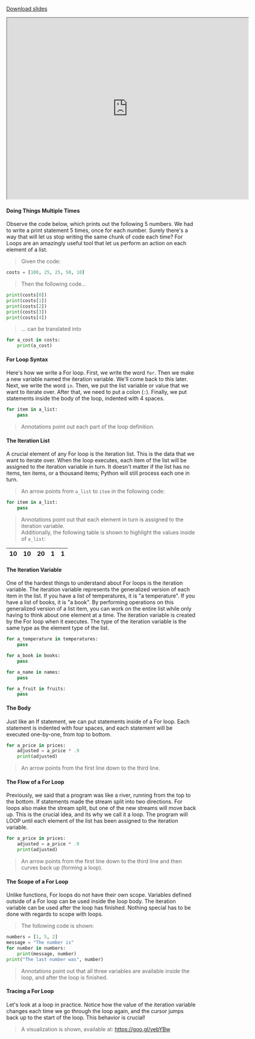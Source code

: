 
[Download slides](For%20Loops.pdf)


<iframe style="width: 640px; height: 480px;" width="300" height="150" allowfullscreen="allowfullscreen" webkitallowfullscreen="webkitallowfullscreen" mozallowfullscreen="mozallowfullscreen"
title="Introduction.pdf"
src="https://www.youtube.com/embed/cx686txSx_c?feature=oembed&amp;rel=0" 
></iframe>


#### Doing Things Multiple Times

Observe the code below, which prints out the following 5 numbers.
We had to write a print statement 5 times, once for each number.
Surely there's a way that will let us stop writing the same chunk of code each time?
For Loops are an amazingly useful tool that let us perform an action on each element of a list.

> Given the code:

```python
costs = [100, 25, 25, 50, 10]
```

> Then the following code...

```python
print(costs[0])
print(costs[1])
print(costs[2])
print(costs[3])
print(costs[4])
```

> ... can be translated into

```python
for a_cost in costs:
    print(a_cost)
```

#### For Loop Syntax

Here's how we write a For loop.
First, we write the word `for`.
Then we make a new variable named the iteration variable.
We'll come back to this later.
Next, we write the word `in`.
Then, we put the list variable or value that we want to iterate over.
After that, we need to put a colon (`:`).
Finally, we put statements inside the body of the loop, indented with 4 spaces.

```python
for item in a_list:
    pass
```

> Annotations point out each part of the loop definition.

#### The Iteration List

A crucial element of any For loop is the iteration list.
This is the data that we want to iterate over.
When the loop executes, each item of the list will be assigned to the iteration variable in turn.
It doesn't matter if the list has no items, ten items, or a thousand items; Python will still process each one in turn.

> An arrow points from `a_list` to `item` in the following code:

```python
for item in a_list:
    pass
```

> Annotations point out that each element in turn is assigned to the iteration variable.  
> Additionally, the following table is shown to highlight the values inside of `a_list`:

| 10 | 10 | 20 | 1 | 1 |
|----|----|----|---|---|

#### The Iteration Variable

One of the hardest things to understand about For loops is the iteration variable.
The iteration variable represents the generalized version of each item in the list.
If you have a list of temperatures, it is "a temperature".
If you have a list of books, it is "a book".
By performing operations on this generalized version of a list item, you can work on the entire list while only having to think about one element at a time.
The iteration variable is created by the For loop when it executes.
The type of the iteration variable is the same type as the element type of the list.

```python
for a_temperature in temperatures:
    pass

for a_book in books:
    pass

for a_name in names:
    pass

for a_fruit in fruits:
    pass
```

#### The Body

Just like an If statement, we can put statements inside of a For loop.
Each statement is indented with four spaces, and each statement will be executed one-by-one, from top to bottom.

```python
for a_price in prices:
    adjusted = a_price * .9
    print(adjusted)
```

> An arrow points from the first line down to the third line.

#### The Flow of a For Loop

Previously, we said that a program was like a river, running from the top to the bottom.
If statements made the stream split into two directions.
For loops also make the stream split, but one of the new streams will move back up.
This is the crucial idea, and its why we call it a loop.
The program will LOOP until each element of the list has been assigned to the iteration variable.

```python
for a_price in prices:
    adjusted = a_price * .9
    print(adjusted)
```

> An arrow points from the first line down to the third line and then curves back up (forming a loop).

#### The Scope of a For Loop

Unlike functions, For loops do not have their own scope.
Variables defined outside of a For loop can be used inside the loop body.
The iteration variable can be used after the loop has finished.
Nothing special has to be done with regards to scope with loops.

> The following code is shown:

```python
numbers = [1, 5, 2]
message = "The number is"
for number in numbers:
    print(message, number)
print("The last number was", number)
```

> Annotations point out that all three variables are available inside the loop, and after the loop is finished.

#### Tracing a For Loop
Let's look at a loop in practice.
Notice how the value of the iteration variable changes each time we go through the loop again, and the cursor jumps back up to the start of the loop.
This behavior is crucial!


> A visualization is shown, available at: https://goo.gl/yebYBw

